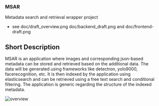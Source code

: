 ### MSAR
Metadata search and retrieval wrapper project

- see doc/draft_overview.png doc/backend_draft.png and doc/frontend-draft.png

## Short Description
MSAR is an application where images and corresponding json-based metadata can be stored and retrieved based on the additional data. The data will be generated using frameworks like detectron, yolo9000, facerecognition, etc. It is then indexed by the application using elasticsearch and can be retrieved using a free text search and conditional filtering. The application is generic regarding the structure of the indexed metadata.

![overview](https://raw.githubusercontent.com/tomkretzschmar/msar/master/doc/draft_overview.png)
